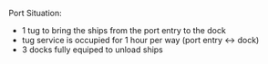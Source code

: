 Port Situation:
- 1 tug to bring the ships from the port entry to the dock
- tug service is occupied for 1 hour per way (port entry <-> dock)
- 3 docks fully equiped to unload ships

